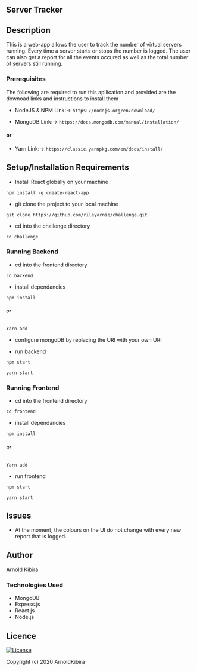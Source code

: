 ## Server Tracker

## Description
This is a web-app allows the user to track the number of virtual servers running. Every time a server starts or stops the number is logged. The user can also get a report for all the events occured as well as the total number of servers still running.



### Prerequisites
The following are required to run this apllication and provided are the downoad links and instructions to install them

- NodeJS & NPM
  Link:-> ```https://nodejs.org/en/download/```
 
- MongoDB
  Link:-> ```https://docs.mongodb.com/manual/installation/```


#### or

- Yarn
  Link:-> ```https://classic.yarnpkg.com/en/docs/install/```

   
## Setup/Installation Requirements
*   Install React globally on your machine
```
npm install -g create-react-app  
```
*   git clone the project to your local machine

```
git clone https://github.com/rileyarnie/challenge.git
```
*   cd into the challenge directory

```
cd challenge
```

### Running Backend

*   cd into the frontend directory

```
cd backend
```

*   install dependancies

```
npm install
```
 ###### or
 
 ```
Yarn add
```
* configure mongoDB by replacing the URI with your own URI

*   run backend

```
npm start
```

```
yarn start
```



### Running Frontend

*   cd into the frontend directory

```
cd frontend
```

*   install dependancies

```
npm install
```
 ###### or
 
 ```
Yarn add
```
 

*   run frontend

```
npm start
```

```
yarn start
```

## Issues
* At the moment, the colours on the UI do not change with every new report that is logged.


## Author
Arnold Kibira

### Technologies Used
* MongoDB
* Express.js
* React.js
* Node.js



## Licence
 
 [![License](https://img.shields.io/packagist/l/loopline-systems/closeio-api-wrapper.svg)](http://opensource.org/licenses/MIT)


 Copyright (c) 2020 ArnoldKibira
 
 
